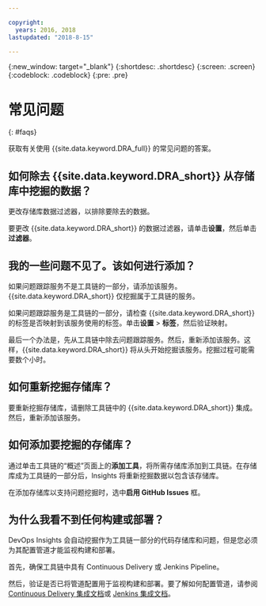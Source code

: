 ```yaml
---

copyright:
  years: 2016, 2018
lastupdated: "2018-8-15"

---
```


{:new_window: target="_blank"}
{:shortdesc: .shortdesc}
{:screen: .screen}
{:codeblock: .codeblock}
{:pre: .pre}

# 常见问题
{: #faqs}

获取有关使用 {{site.data.keyword.DRA_full}} 的常见问题的答案。

## 如何除去 {{site.data.keyword.DRA_short}} 从存储库中挖掘的数据？

更改存储库数据过滤器，以排除要除去的数据。 

要更改 {{site.data.keyword.DRA_short}} 的数据过滤器，请单击**设置**，然后单击**过滤器**。 

## 我的一些问题不见了。该如何进行添加？

如果问题跟踪服务不是工具链的一部分，请添加该服务。{{site.data.keyword.DRA_short}} 仅挖掘属于工具链的服务。 

如果问题跟踪服务是工具链的一部分，请检查 {{site.data.keyword.DRA_short}} 的标签是否映射到该服务使用的标签。单击**设置** > **标签**，然后验证映射。

最后一个办法是，先从工具链中除去问题跟踪服务。然后，重新添加该服务。这样，{{site.data.keyword.DRA_short}} 将从头开始挖掘该服务。挖掘过程可能需要数个小时。 

## 如何重新挖掘存储库？

要重新挖掘存储库，请删除工具链中的 {{site.data.keyword.DRA_short}} 集成。然后，重新添加该服务。

## 如何添加要挖掘的存储库？

通过单击工具链的“概述”页面上的**添加工具**，将所需存储库添加到工具链。在存储库成为工具链的一部分后，Insights 将重新挖掘数据以包含该存储库。

在添加存储库以支持问题挖掘时，选中**启用 GitHub Issues** 框。 

## 为什么我看不到任何构建或部署？

DevOps Insights 会自动挖掘作为工具链一部分的代码存储库和问题，但是您必须为其配置管道才能监视构建和部署。 

首先，确保工具链中具有 Continuous Delivery 或 Jenkins Pipeline。 

然后，验证是否已将管道配置用于监视构建和部署。要了解如何配置管道，请参阅 [Continuous Delivery 集成文档](risk_cd.html)或 [Jenkins 集成文档](https://wiki.jenkins.io/display/JENKINS/IBM+Cloud+DevOps+Plugin)。
